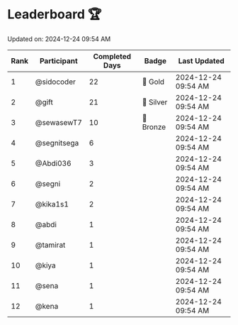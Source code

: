 # Leaderboard 🏆

Updated on: 2024-12-24 09:54 AM

| Rank | Participant       | Completed Days | Badge      | Last Updated         |
|------|-------------------|----------------|------------|----------------------|
| 1    | @sidocoder        | 22             | 🏅 Gold     | 2024-12-24 09:54 AM |
| 2    | @gift             | 21             | 🥈 Silver   | 2024-12-24 09:54 AM |
| 3    | @sewasewT7        | 10             | 🥉 Bronze   | 2024-12-24 09:54 AM |
| 4    | @segnitsega       | 6              |            | 2024-12-24 09:54 AM |
| 5    | @Abdi036          | 3              |            | 2024-12-24 09:54 AM |
| 6    | @segni            | 2              |            | 2024-12-24 09:54 AM |
| 7    | @kika1s1          | 2              |            | 2024-12-24 09:54 AM |
| 8    | @abdi             | 1              |            | 2024-12-24 09:54 AM |
| 9    | @tamirat          | 1              |            | 2024-12-24 09:54 AM |
| 10   | @kiya             | 1              |            | 2024-12-24 09:54 AM |
| 11   | @sena             | 1              |            | 2024-12-24 09:54 AM |
| 12   | @kena             | 1              |            | 2024-12-24 09:54 AM |
